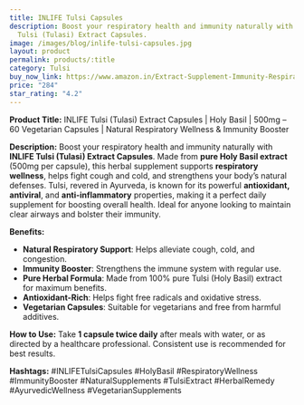 ```yaml
---
title: INLIFE Tulsi Capsules
description: Boost your respiratory health and immunity naturally with INLIFE
  Tulsi (Tulasi) Extract Capsules.
image: /images/blog/inlife-tulsi-capsules.jpg
layout: product
permalink: products/:title
category: Tulsi
buy_now_link: https://www.amazon.in/Extract-Supplement-Immunity-Respiratory-Wellness/dp/B08DYC45PS/ref=sxin_16_pa_sp_search_thematic_sspa?content-id=amzn1.sym.5f0af06c-b5c9-4e71-bd04-2954cdf89bd6%3Aamzn1.sym.5f0af06c-b5c9-4e71-bd04-2954cdf89bd6&tag=ayushmonk-21
price: "284"
star_rating: "4.2"
---
```

**Product Title:** INLIFE Tulsi (Tulasi) Extract Capsules | Holy Basil | 500mg – 60 Vegetarian Capsules | Natural Respiratory Wellness & Immunity Booster

**Description:**
Boost your respiratory health and immunity naturally with **INLIFE Tulsi (Tulasi) Extract Capsules**. Made from **pure Holy Basil extract** (500mg per capsule), this herbal supplement supports **respiratory wellness**, helps fight cough and cold, and strengthens your body’s natural defenses. Tulsi, revered in Ayurveda, is known for its powerful **antioxidant, antiviral**, and **anti-inflammatory** properties, making it a perfect daily supplement for boosting overall health. Ideal for anyone looking to maintain clear airways and bolster their immunity.

**Benefits:**
- **Natural Respiratory Support**: Helps alleviate cough, cold, and congestion.
- **Immunity Booster**: Strengthens the immune system with regular use.
- **Pure Herbal Formula**: Made from 100% pure Tulsi (Holy Basil) extract for maximum benefits.
- **Antioxidant-Rich**: Helps fight free radicals and oxidative stress.
- **Vegetarian Capsules**: Suitable for vegetarians and free from harmful additives.

**How to Use:**
Take **1 capsule twice daily** after meals with water, or as directed by a healthcare professional. Consistent use is recommended for best results.

**Hashtags:**
#INLIFETulsiCapsules #HolyBasil #RespiratoryWellness #ImmunityBooster #NaturalSupplements #TulsiExtract #HerbalRemedy #AyurvedicWellness #VegetarianSupplements
